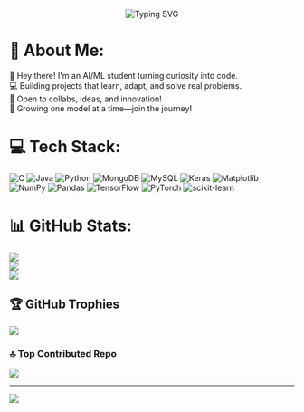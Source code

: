 <!-- Animated Name -->
<p align="center">
  <img src="https://readme-typing-svg.demolab.com?font=Fira+Code&duration=3000&pause=1000&color=00FFFF&center=true&vCenter=true&width=435&lines=Aasish+B+Vijayan;AI%2FML+Engineer+in+the+Making" alt="Typing SVG" />
</p>

# 💫 About Me:
👋 Hey there! I'm an AI/ML student turning curiosity into code.<br>
💻 Building projects that learn, adapt, and solve real problems.<br>
🤝 Open to collabs, ideas, and innovation!<br>
🌱 Growing one model at a time—join the journey!

# 💻 Tech Stack:
![C](https://img.shields.io/badge/c-%2300599C.svg?style=for-the-badge&logo=c&logoColor=white) 
![Java](https://img.shields.io/badge/java-%23ED8B00.svg?style=for-the-badge&logo=openjdk&logoColor=white) 
![Python](https://img.shields.io/badge/python-3670A0?style=for-the-badge&logo=python&logoColor=ffdd54) 
![MongoDB](https://img.shields.io/badge/MongoDB-%234ea94b.svg?style=for-the-badge&logo=mongodb&logoColor=white) 
![MySQL](https://img.shields.io/badge/mysql-4479A1.svg?style=for-the-badge&logo=mysql&logoColor=white) 
![Keras](https://img.shields.io/badge/Keras-%23D00000.svg?style=for-the-badge&logo=Keras&logoColor=white) 
![Matplotlib](https://img.shields.io/badge/Matplotlib-%23ffffff.svg?style=for-the-badge&logo=Matplotlib&logoColor=black) 
![NumPy](https://img.shields.io/badge/numpy-%23013243.svg?style=for-the-badge&logo=numpy&logoColor=white) 
![Pandas](https://img.shields.io/badge/pandas-%23150458.svg?style=for-the-badge&logo=pandas&logoColor=white) 
![TensorFlow](https://img.shields.io/badge/TensorFlow-%23FF6F00.svg?style=for-the-badge&logo=TensorFlow&logoColor=white) 
![PyTorch](https://img.shields.io/badge/PyTorch-%23EE4C2C.svg?style=for-the-badge&logo=PyTorch&logoColor=white) 
![scikit-learn](https://img.shields.io/badge/scikit--learn-%23F7931E.svg?style=for-the-badge&logo=scikit-learn&logoColor=white)

# 📊 GitHub Stats:
![](https://github-readme-stats.vercel.app/api?username=AasishBVijayan&theme=dark&hide_border=false&include_all_commits=false&count_private=false)<br/>
![](https://nirzak-streak-stats.vercel.app/?user=AasishBVijayan&theme=dark&hide_border=false)<br/>
![](https://github-readme-stats.vercel.app/api/top-langs/?username=AasishBVijayan&theme=dark&hide_border=false&include_all_commits=false&count_private=false&layout=compact)

## 🏆 GitHub Trophies
![](https://github-profile-trophy.vercel.app/?username=AasishBVijayan&theme=radical&no-frame=false&no-bg=true&margin-w=4)

### 🔝 Top Contributed Repo
![](https://github-contributor-stats.vercel.app/api?username=AasishBVijayan&limit=5&theme=dark&combine_all_yearly_contributions=true)

---
[![](https://visitcount.itsvg.in/api?id=AasishBVijayan&icon=0&color=0)](https://visitcount.itsvg.in)

<!-- Proudly created with GPRM ( https://gprm.itsvg.in ) -->
